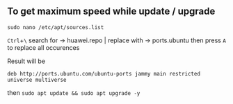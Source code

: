 ## To get maximum speed while update / upgrade
```
sudo nano /etc/apt/sources.list
```
`Ctrl`+`\` search for -> huawei.repo | replace with -> ports.ubuntu then press `A` to replace all occurences

Result will be
```
deb http://ports.ubuntu.com/ubuntu-ports jammy main restricted universe multiverse
```
then `sudo apt update && sudo apt upgrade -y`
